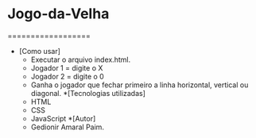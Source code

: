 # Jogo-da-Velha #
==================
* [Como usar]
  * Executar o arquivo index.html.
  * Jogador 1 = digite o X
  * Jogador 2 = digite o 0
  * Ganha o jogador que fechar primeiro a linha horizontal, vertical ou diagonal.
*[Tecnologias utilizadas]
  * HTML
  * CSS
  * JavaScript
*[Autor]
  * Gedionir Amaral Paim.
